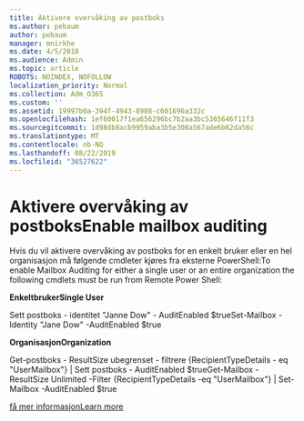 ```yaml
---
title: Aktivere overvåking av postboks
ms.author: pebaum
author: pebaum
manager: mnirkhe
ms.date: 4/5/2018
ms.audience: Admin
ms.topic: article
ROBOTS: NOINDEX, NOFOLLOW
localization_priority: Normal
ms.collection: Adm_O365
ms.custom: ''
ms.assetid: 19997b0a-394f-4943-8908-c601696a332c
ms.openlocfilehash: 1ef60017f1ea656296bc7b2aa3bc5365646f11f3
ms.sourcegitcommit: 1d98db8acb9959aba3b5e308a567ade6b62da56c
ms.translationtype: MT
ms.contentlocale: nb-NO
ms.lasthandoff: 08/22/2019
ms.locfileid: "36527622"
---
```

# <a name="enable-mailbox-auditing"></a><span data-ttu-id="c4299-102">Aktivere overvåking av postboks</span><span class="sxs-lookup"><span data-stu-id="c4299-102">Enable mailbox auditing</span></span>

<span data-ttu-id="c4299-103">Hvis du vil aktivere overvåking av postboks for en enkelt bruker eller en hel organisasjon må følgende cmdleter kjøres fra eksterne PowerShell:</span><span class="sxs-lookup"><span data-stu-id="c4299-103">To enable Mailbox Auditing for either a single user or an entire organization the following cmdlets must be run from Remote Power Shell:</span></span>
  
 <span data-ttu-id="c4299-104">**Enkeltbruker**</span><span class="sxs-lookup"><span data-stu-id="c4299-104">**Single User**</span></span>
  
<span data-ttu-id="c4299-105">Sett postboks - identitet "Janne Dow" - AuditEnabled $true</span><span class="sxs-lookup"><span data-stu-id="c4299-105">Set-Mailbox -Identity "Jane Dow" -AuditEnabled $true</span></span>
  
 <span data-ttu-id="c4299-106">**Organisasjon**</span><span class="sxs-lookup"><span data-stu-id="c4299-106">**Organization**</span></span>
  
<span data-ttu-id="c4299-107">Get-postboks - ResultSize ubegrenset - filtrere {RecipientTypeDetails - eq "UserMailbox"} | Sett postboks - AuditEnabled $true</span><span class="sxs-lookup"><span data-stu-id="c4299-107">Get-Mailbox -ResultSize Unlimited -Filter {RecipientTypeDetails -eq "UserMailbox"} | Set-Mailbox -AuditEnabled $true</span></span>
  
[<span data-ttu-id="c4299-108">få mer informasjon</span><span class="sxs-lookup"><span data-stu-id="c4299-108">Learn more</span></span>](https://support.office.com/article/aaca8987-5b62-458b-9882-c28476a66918)
  

